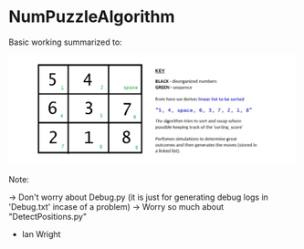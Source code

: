 # NumPuzzleAlgorithm

Basic working summarized to:

![](instruct.png)

Note:

-> Don't worry about Debug.py (it is just for generating debug logs in 'Debug.txt' incase of a problem)
-> Worry so much about "DetectPositions.py"

- Ian Wright
